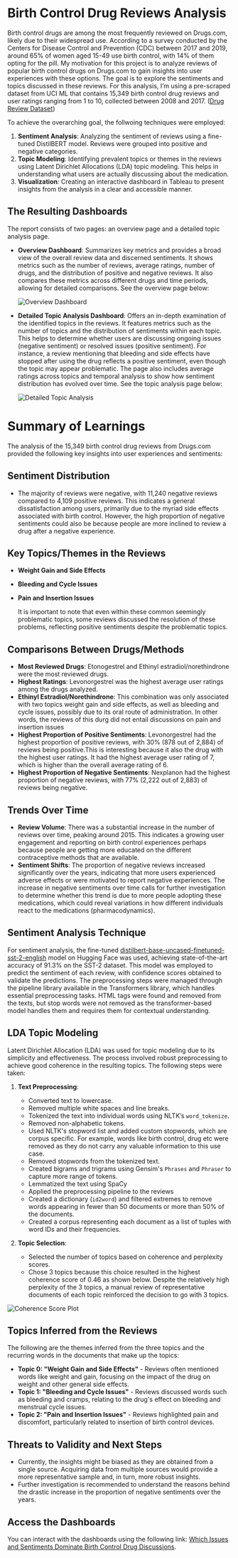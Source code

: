 # Birth Control Drug Reviews Analysis

Birth control drugs are among the most frequently reviewed on Drugs.com, likely due to their widespread use. According to a survey conducted by the Centers for Disease Control and Prevention (CDC) between 2017 and 2019, around 65% of women aged 15-49 use birth control, with 14% of them opting for the pill. My motivation for this project is to analyze reviews of popular birth control drugs on Drugs.com to gain insights into user experiences with these options. The goal is to explore the sentiments and topics discussed in these reviews. For this analysis, I’m using a pre-scraped dataset from UCI ML that contains 15,349 birth control drug reviews and user ratings ranging from 1 to 10, collected between 2008 and 2017. ([Drug Review Dataset](https://archive.ics.uci.edu/dataset/462/drug+review+dataset+drugs+com)) 

To achieve the overarching goal, the follwoing techniques were employed:

1. **Sentiment Analysis**: Analyzing the sentiment of reviews using a fine-tuned DistilBERT model. Reviews were grouped into positive and negative categories.
2. **Topic Modeling**: Identifying prevalent topics or themes in the reviews using Latent Dirichlet Allocations (LDA) topic modeling. This helps in understanding what users are actually discussing about the medication.
3. **Visualization**: Creating an interactive dashboard in Tableau to present insights from the analysis in a clear and accessible manner.

## The Resulting Dashboards

The report consists of two pages: an overview page and a detailed topic analysis page.

- **Overview Dashboard**: Summarizes key metrics and provides a broad view of the overall review data and discerned sentiments. It shows metrics such as the number of reviews, average ratings, number of drugs, and the distribution of positive and negative reviews. It also compares these metrics across different drugs and time periods, allowing for detailed comparisons. See the overview page below:

  ![Overview Dashboard](Images/db1.png)

- **Detailed Topic Analysis Dashboard**: Offers an in-depth examination of the identified topics in the reviews. It features metrics such as the number of topics and the distribution of sentiments within each topic. This helps to determine whether users are discussing ongoing issues (negative sentiment) or resolved issues (positive sentiment). For instance, a review mentioning that bleeding and side effects have stopped after using the drug reflects a positive sentiment, even though the topic may appear problematic. The page also includes average ratings across topics and temporal analysis to show how sentiment distribution has evolved over time. See the topic analysis page below:

  ![Detailed Topic Analysis](Images/db2.png)

# Summary of Learnings

The analysis of the 15,349 birth control drug reviews from Drugs.com provided the following key insights into user experiences and sentiments:

## Sentiment Distribution

- The majority of reviews were negative, with 11,240 negative reviews compared to 4,109 positive reviews. This indicates a general dissatisfaction among users, primarily due to the myriad side effects associated with birth control. However, the high proportion of negative sentiments could also be because people are more inclined to review a drug after a negative experience.

## Key Topics/Themes in the Reviews

- **Weight Gain and Side Effects**
- **Bleeding and Cycle Issues**
- **Pain and Insertion Issues**

  It is important to note that even within these common seemingly problematic topics, some reviews discussed the resolution of these problems, reflecting positive sentiments despite the problematic topics.

## Comparisons Between Drugs/Methods

- **Most Reviewed Drugs**: Etonogestrel and Ethinyl estradiol/norethindrone were the most reviewed drugs.
- **Highest Ratings**: Levonorgestrel was the highest average user ratings among the drugs analyzed.
- **Ethinyl Estradiol/Norethindrone**: This combination was only associated with two topics weight gain and side effects, as well as bleeding and cycle issues, possibly due to its oral route of administration. In other words, the reviews of this durg did not entail discussions on pain and insertion issues
- **Highest Proportion of Positive Sentiments**: Levonorgestrel had the highest proportion of positive reviews, with 30% (878 out of 2,884) of reviews being positive.This is interesting because it also the drug with the highest user ratings. It had the highest average user rating of 7, which is higher than the overall average rating of 6.
- **Highest Proportion of Negative Sentiments**: Nexplanon had the highest proportion of negative reviews, with 77% (2,222 out of 2,883) of reviews being negative.

## Trends Over Time

- **Review Volume**: There was a substantial increase in the number of reviews over time, peaking around 2015. This indicates a growing user engagement and reporting on birth control experiences perhaps because people are getting more educated on the different contraceptive methods that are available.
- **Sentiment Shifts**: The proportion of negative reviews increased significantly over the years, indicating that more users experienced adverse effects or were motivated to report negative experiences. The increase in negative sentiments over time calls for further investigation to determine whether this trend is due to more people adopting these medications, which could reveal variations in how different individuals react to the medications (pharmacodynamics).


## Sentiment Analysis Technique

For sentiment analysis, the fine-tuned [distilbert-base-uncased-finetuned-sst-2-english](https://huggingface.co/distilbert/distilbert-base-uncased-finetuned-sst-2-english) model on Hugging Face was used, achieving state-of-the-art accuracy of 91.3% on the SST-2 dataset. This model was employed to predict the sentiment of each review, with confidence scores obtained to validate the predictions. The preprocessing steps were managed through the pipeline library available in the Transformers library, which handles essential preprocessing tasks. HTML tags were found and removed from the texts, but stop words were not removed as the transformer-based model handles them and requires them for contextual understanding.

## LDA Topic Modeling

Latent Dirichlet Allocation (LDA) was used for topic modeling due to its simplicity and effectiveness. The process involved robust preprocessing to achieve good coherence in the resulting topics. The following steps were taken:

1. **Text Preprocessing**:
   - Converted text to lowercase.
   - Removed multiple white spaces and line breaks.
   - Tokenized the text into individual words using NLTK’s `word_tokenize`.
   - Removed non-alphabetic tokens.
   - Used NLTK's stopword list and added custom stopwords, which are corpus specific. For example, words like birth control, drug etc were removed as they do not carry any valuable information to this use case.
   - Removed stopwords from the tokenized text.
   - Created bigrams and trigrams using Gensim's `Phrases` and `Phraser` to capture more range of tokens.
   - Lemmatized the text using SpaCy
   - Applied the preprocessing pipeline to the reviews
   - Created a dictionary (`id2word`) and filtered extremes to remove words appearing in fewer than 50 documents or more than 50% of the documents.
   - Created a corpus representing each document as a list of tuples with word IDs and their frequencies.

2. **Topic Selection**:
   - Selected the number of topics based on coherence and perplexity scores.
   - Chose 3 topics because this choice resulted in the highest coherence score of 0.46 as shown below. Despite the relatively high perplexity of the 3 topics, a manual review of representative documents of each topic reinforced the decision to go with 3 topics.

  ![Coherence Score Plot](Images/Cs.png)

## Topics Inferred from the Reviews
The following are the themes inferred from the three topics and the recurring words in the documents that make up the topics:
- **Topic 0: "Weight Gain and Side Effects"** - Reviews often mentioned words like weight and gain, focusing on the impact of the drug on weight and other general side effects.
- **Topic 1: "Bleeding and Cycle Issues"** - Reviews discussed words such as bleeding and cramps, relating to the drug's effect on bleeding and menstrual cycle issues.
- **Topic 2: "Pain and Insertion Issues"** - Reviews highlighted pain and discomfort, particularly related to insertion of birth control devices.

## Threats to Validity and Next Steps

- Currently, the insights might be biased as they are obtained from a single source. Acquiring data from multiple sources would provide a more representative sample and, in turn, more robust insights. 
- Further investigation is recommended to understand the reasons behind the drastic increase in the proportion of negative sentiments over the years.

## Access the Dashboards
You can interact with the dashboards using the following link: [Which Issues and Sentiments Dominate Birth Control Drug Discussions](https://public.tableau.com/views/WhichIssuesandSentimentsDominateBirthControlDrugDiscussions/Overview?:language=en-US&:sid=&:redirect=auth&:display_count=n&:origin=viz_share_link).

